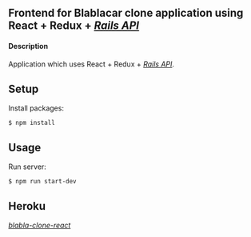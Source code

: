 ## Frontend for Blablacar clone application using React + Redux + [*Rails API*](github.com/marcinkornek/blabla-clone-api)

#### Description
Application which uses React + Redux + [*Rails API*](github.com/marcinkornek/blabla-clone-api).

## Setup
Install packages:
```
$ npm install
```

## Usage
Run server:
```
$ npm run start-dev
```

## Heroku
[*blabla-clone-react*](blabla-clone-react.herokuapp.com)
